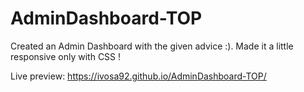 # AdminDashboard-TOP

Created an Admin Dashboard with the given advice :). Made it a little responsive only with CSS !


Live preview: https://ivosa92.github.io/AdminDashboard-TOP/
